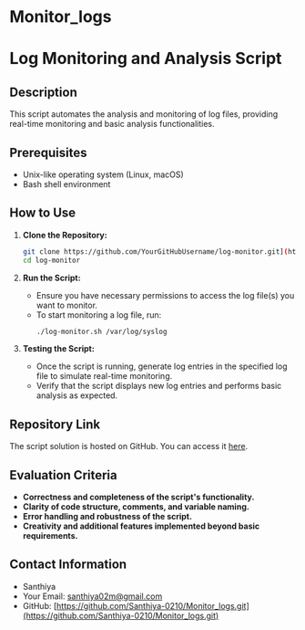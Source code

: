 # Monitor_logs
# Log Monitoring and Analysis Script
## Description
This script automates the analysis and monitoring of log files, providing real-time monitoring and basic analysis functionalities.

## Prerequisites
- Unix-like operating system (Linux, macOS)
- Bash shell environment

## How to Use
1. **Clone the Repository:**
   ```bash
   git clone https://github.com/YourGitHubUsername/log-monitor.git](https://github.com/Santhiya-0210/Monitor_logs.git
   cd log-monitor
   ```

2. **Run the Script:**
   - Ensure you have necessary permissions to access the log file(s) you want to monitor.
   - To start monitoring a log file, run:
     ```bash
     ./log-monitor.sh /var/log/syslog
     ```

3. **Testing the Script:**
   - Once the script is running, generate log entries in the specified log file to simulate real-time monitoring.
   - Verify that the script displays new log entries and performs basic analysis as expected.

## Repository Link
The script solution is hosted on GitHub. You can access it [here](https://github.com/Santhiya-0210/Monitor_logs.git).

## Evaluation Criteria
- **Correctness and completeness of the script's functionality.**
- **Clarity of code structure, comments, and variable naming.**
- **Error handling and robustness of the script.**
- **Creativity and additional features implemented beyond basic requirements.**

## Contact Information
- Santhiya
- Your Email: santhiya02m@gmail.com
- GitHub: [https://github.com/Santhiya-0210/Monitor_logs.git](https://github.com/Santhiya-0210/Monitor_logs.git)

```
